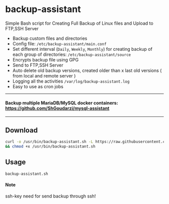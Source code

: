 # backup-assistant
Simple Bash script for Creating Full Backup of Linux files and Upload to FTP,SSH Server


+ Backup custom files and directories
+ Config file:   `/etc/backup-assistant/main.conf`
+ Set different interval (`Daily`, `Weekly`, `Monthly`) for creating backup of each group of directories: `/etc/backup-assistant/source`
+ Encrypts backup file using GPG
+ Send to FTP,SSH Server 
+ Auto delete old backup versions, created older than x last old versions ( from local and remote server )
+ Logging all the activities `/var/log/backup-assistant.log`
+ Easy to use as cron jobs
-------------------------------------
#### Backup multiple MariaDB/MySQL docker containers: https://github.com/ShGoudarzi/mysql-assistant
-------------------------------------

## Download
```bash
curl -o /usr/bin/backup-assistant.sh -L https://raw.githubusercontent.com/ShGoudarzi/backup-assistant/main/backup-assistant.sh \
&& chmod +x /usr/bin/backup-assistant.sh
```

## Usage
```
backup-assistant.sh 
```

#### Note
ssh-key need for send backup through ssh!
